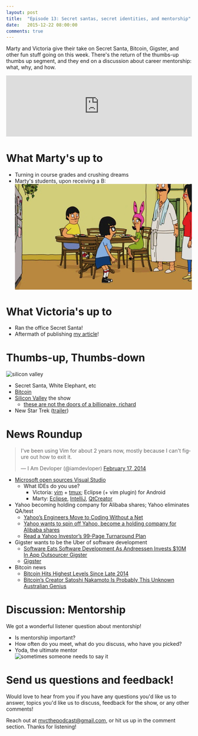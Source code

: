 ```yaml
---
layout: post
title:  "Episode 13: Secret santas, secret identities, and mentorship"
date:   2015-12-22 08:00:00
comments: true
---
```


Marty and Victoria give their take on Secret Santa, Bitcoin, Gigster, and other fun stuff going on this week. There's the return of the thumbs-up thumbs up segment, and they end on a discussion about career mentorship: what, why, and how.

<iframe width="100%" height="166" scrolling="no" frameborder="no" src="https://w.soundcloud.com/player/?url=https%3A//api.soundcloud.com/tracks/238619579&amp;color=ff5500&amp;auto_play=false&amp;hide_related=false&amp;show_comments=true&amp;show_user=true&amp;show_reposts=false"></iframe>



# What Marty's up to
- Turning in course grades and crushing dreams
- Marty's students, upon receiving a B:<br/>
![upon getting a B](/assets/on-the-floor.gif)

# What Victoria's up to
- Ran the office Secret Santa!
- Aftermath of publishing <a href="http://ntrsctn.com/science-tech/2015/12/tech-guys-allies/">my article</a>!

# Thumbs-up, Thumbs-down 
![silicon valley](http://i.giphy.com/5fBH6zt8keSCbl0VJwQ.gif)

- Secret Santa, White Elephant, etc
- <a href="https://bitcoin.org/">Bitcoin</a>
- <a href="http://www.hbo.com/silicon-valley">Silicon Valley</a> the show
  - [these are not the doors of a billionaire, richard](https://www.youtube.com/watch?v=IJIAOosI6js)
- New Star Trek (<a href="https://www.youtube.com/watch?v=XRVD32rnzOw">trailer</a>)

# News Roundup
<blockquote class="twitter-tweet" lang="en"><p lang="en" dir="ltr">I&#39;ve been using Vim for about 2 years now, mostly because I can&#39;t figure out how to exit it.</p>&mdash; I Am Devloper (@iamdevloper) <a href="https://twitter.com/iamdevloper/status/435555976687923200">February 17, 2014</a></blockquote>
<script async src="//platform.twitter.com/widgets.js" charset="utf-8"></script>

- [Microsoft open sources Visual Studio](http://venturebeat.com/2015/11/18/microsoft-open-sources-visual-studio-code-launches-free-visual-studio-dev-essentials-program/)
  - What IDEs do you use?
     - Victoria: [vim](https://en.wikipedia.org/wiki/Vim_(text_editor)) + [tmux](https://tmux.github.io); Eclipse (+ vim plugin) for Android
     - Marty: [Eclipse](https://eclipse.org/downloads/), [IntelliJ](https://www.jetbrains.com/idea/), [QtCreator](http://www.qt.io/ide/)
- Yahoo becoming holding company for Alibaba shares;  Yahoo eliminates QA/test
  - [Yahoo’s Engineers Move to Coding Without a Net](http://spectrum.ieee.org/view-from-the-valley/computing/software/yahoos-engineers-move-to-coding-without-a-net)
  - [Yahoo wants to spin off Yahoo, become a holding company for Alibaba shares](http://arstechnica.com/business/2015/12/yahoo-wants-to-spin-off-yahoo-become-a-holding-company-for-alibaba-shares/)
  - [Read a Yahoo Investor’s 99-Page Turnaround Plan](http://blogs.wsj.com/digits/2015/12/13/yahoo-investor-calls-for-new-turnaround-plan/)
- Gigster wants to be the Uber of software development
  - [Software Eats Software Development As Andreessen Invests $10M In App Outsourcer Gigster](http://techcrunch.com/2015/12/07/software-eats-software/)
  - [Gigster](https://gigster.com/)
- Bitcoin news
  - [Bitcoin Hits Highest Levels Since Late 2014](http://techcrunch.com/2015/12/14/bitcoin-hits-highest-levels-since-late-2014/)
  - [Bitcoin’s Creator Satoshi Nakamoto Is Probably This Unknown Australian Genius](http://www.wired.com/2015/12/bitcoins-creator-satoshi-nakamoto-is-probably-this-unknown-australian-genius/)


# Discussion: Mentorship
We got a wonderful listener question about mentorship!

- Is mentorship important?
- How often do you meet, what do you discuss, who have you picked?
- Yoda, the ultimate mentor<br/>
![sometimes someone needs to say it](http://i.giphy.com/tpiXQIuC9kKYg.gif)

# Send us questions and feedback!

Would love to hear from you if you have any questions you'd like us to answer, topics you'd like us to discuss, feedback for the show, or any other comments! 

Reach out at <mvcthepodcast@gmail.com>, or hit us up in the comment section. Thanks for listening!
